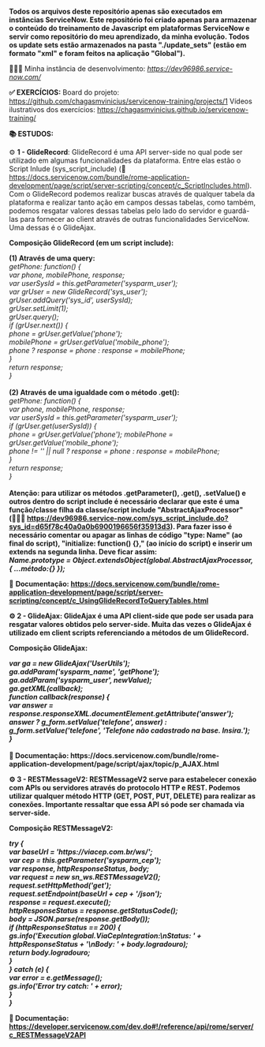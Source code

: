 <b>Todos os arquivos deste repositório apenas são executados em instâncias ServiceNow. Este repositório foi criado apenas para armazenar o conteúdo do treinamento de Javascript em plataformas ServiceNow e servir como repositório do meu aprendizado, da minha evolução.
Todos os update sets estão armazenados na pasta "./update_sets" (estão em formato "xml" e foram feitos na aplicação "Global").</b>

👨🏻‍💻 Minha instância de desenvolvimento: <i>https://dev96986.service-now.com/</i>

<b>✅ EXERCÍCIOS:</b>
Board do projeto: https://github.com/chagasmvinicius/servicenow-training/projects/1
Vídeos ilustrativos dos exercícios: https://chagasmvinicius.github.io/servicenow-training/

<b>📚 ESTUDOS:</b>

⚙️ <b>1 - GlideRecord</b>: GlideRecord é uma API server-side no qual pode ser utilizado em algumas funcionalidades da plataforma. Entre elas estão o Script Inlude (sys_script_include) (📄 https://docs.servicenow.com/bundle/rome-application-development/page/script/server-scripting/concept/c_ScriptIncludes.html). Com o GlideRecord podemos realizar buscas através de qualquer tabela da plataforma e realizar tanto ação em campos dessas tabelas, como também, podemos resgatar valores dessas tabelas pelo lado do servidor e guardá-las para fornecer ao client através de outras funcionalidades ServiceNow. Uma dessas é o GlideAjax.

<b>Composição GlideRecord (em um script include):</b>

<b>(1) Através de uma query:</b>
<br>
<i>
getPhone: function() {<br>
var phone, mobilePhone, response;<br>
var userSysId = this.getParameter('sysparm_user');<br>
var grUser = new GlideRecord('sys_user');<br>
grUser.addQuery('sys_id', userSysId);<br>
grUser.setLimit(1);<br>
grUser.query();<br>
if (grUser.next()) {<br>
phone = grUser.getValue('phone');<br>
mobilePhone = grUser.getValue('mobile_phone');<br>
phone ? response = phone : response = mobilePhone;<br>
}<br>
return response;<br>
}<br>
</i>
<br>
<b>(2) Através de uma igualdade com o método .get():</b>
<br>
<i>
getPhone: function() {<br>
var phone, mobilePhone, response;<br>
var userSysId = this.getParameter('sysparm_user');<br>
if (grUser.get(userSysId)) {<br>
phone = grUser.getValue('phone');
mobilePhone = grUser.getValue('mobile_phone');<br>
phone != '' || null ? response = phone : response = mobilePhone;<br>
}<br>
return response;<br>
}<br>
</i>
<br>
<b>
Atenção: para utilizar os métodos .getParameter(), .get(), .setValue() e outros dentro do script include é necessário declarar que este é uma função/classe filha da classe/script include "AbstractAjaxProcessor" (👨🏻‍💻 https://dev96986.service-now.com/sys_script_include.do?sys_id=d65f78c40a0a0b6900196656f35913d3). Para fazer isso é necessário comentar ou apagar as linhas de código "type: Name" (ao final do script), "initialize: function() {}," (ao início do script) e inserir um extends na segunda linha. Deve ficar assim:<br>
<i>
Name.prototype = Object.extendsObject(global.AbstractAjaxProcessor, { ...método:{} });
</i>
</b>

📄 <b>Documentação: https://docs.servicenow.com/bundle/rome-application-development/page/script/server-scripting/concept/c_UsingGlideRecordToQueryTables.html<b>

⚙️ <b>2 - GlideAjax</b>: GlideAjax é uma API client-side que pode ser usada para resgatar valores obtidos pelo server-side. Muita das vezes o GlideAjax é utilizado em client scripts referenciando a métodos de um GlideRecord.

<b>Composição GlideAjax:</b>  

<i>
var ga = new GlideAjax('UserUtils');<br>
ga.addParam('sysparm_name', 'getPhone');<br>
ga.addParam('sysparm_user', newValue);<br>
ga.getXML(callback);<br>
function callback(response) {<br>
var answer = response.responseXML.documentElement.getAttribute('answer');<br>
answer ? g_form.setValue('telefone', answer) : g_form.setValue('telefone', 'Telefone não cadastrado na base. Insira.');<br>
}<br>
</i>
<br>
📄 <b>Documentação: https://docs.servicenow.com/bundle/rome-application-development/page/script/ajax/topic/p_AJAX.html</b>

⚙️ <b>3 - RESTMessageV2</b>: RESTMessageV2 serve para estabelecer conexão com APIs ou servidores através do protocolo HTTP e REST. Podemos utilizar qualquer método HTTP (GET, POST, PUT, DELETE) para realizar as conexões. Importante ressaltar que essa API só pode ser chamada via server-side.

<b>Composição RESTMessageV2:</b>

<i>
try {<br>
var baseUrl = 'https://viacep.com.br/ws/';<br>
var cep = this.getParameter('sysparm_cep');<br>
var response, httpResponseStatus, body;<br>
var request = new sn_ws.RESTMessageV2();<br>
request.setHttpMethod('get');<br>
request.setEndpoint(baseUrl + cep + '/json');<br>
response = request.execute();<br>
httpResponseStatus = response.getStatusCode();<br>
body = JSON.parse(response.getBody());<br>
if (httpResponseStatus == 200) {<br>
gs.info('Execution global.ViaCepIntegration:\nStatus: ' + httpResponseStatus + '\nBody: ' + body.logradouro);<br>
return body.logradouro;<br>
}<br>
} catch (e) {<br>
var error = e.getMessage();<br>
gs.info('Error try catch: ' + error);<br>
}<br>
}<br>
</i>

📄 <b>Documentação: https://developer.servicenow.com/dev.do#!/reference/api/rome/server/c_RESTMessageV2API</b>

 